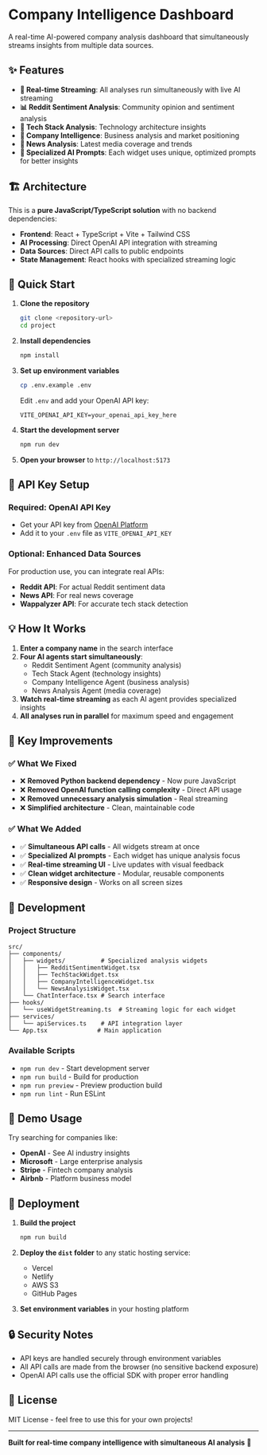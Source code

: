 # Company Intelligence Dashboard

A real-time AI-powered company analysis dashboard that simultaneously streams insights from multiple data sources.

## ✨ Features

- **🚀 Real-time Streaming**: All analyses run simultaneously with live AI streaming
- **📊 Reddit Sentiment Analysis**: Community opinion and sentiment analysis  
- **🔧 Tech Stack Analysis**: Technology architecture insights
- **🏢 Company Intelligence**: Business analysis and market positioning
- **📰 News Analysis**: Latest media coverage and trends
- **🎯 Specialized AI Prompts**: Each widget uses unique, optimized prompts for better insights

## 🏗️ Architecture

This is a **pure JavaScript/TypeScript solution** with no backend dependencies:

- **Frontend**: React + TypeScript + Vite + Tailwind CSS
- **AI Processing**: Direct OpenAI API integration with streaming
- **Data Sources**: Direct API calls to public endpoints
- **State Management**: React hooks with specialized streaming logic

## 🚀 Quick Start

1. **Clone the repository**
   ```bash
   git clone <repository-url>
   cd project
   ```

2. **Install dependencies**
   ```bash
   npm install
   ```

3. **Set up environment variables**
   ```bash
   cp .env.example .env
   ```
   
   Edit `.env` and add your OpenAI API key:
   ```
   VITE_OPENAI_API_KEY=your_openai_api_key_here
   ```

4. **Start the development server**
   ```bash
   npm run dev
   ```

5. **Open your browser** to `http://localhost:5173`

## 🔑 API Key Setup

### Required: OpenAI API Key
- Get your API key from [OpenAI Platform](https://platform.openai.com/api-keys)
- Add it to your `.env` file as `VITE_OPENAI_API_KEY`

### Optional: Enhanced Data Sources
For production use, you can integrate real APIs:
- **Reddit API**: For actual Reddit sentiment data
- **News API**: For real news coverage
- **Wappalyzer API**: For accurate tech stack detection

## 💡 How It Works

1. **Enter a company name** in the search interface
2. **Four AI agents start simultaneously**:
   - Reddit Sentiment Agent (community analysis)
   - Tech Stack Agent (technology insights) 
   - Company Intelligence Agent (business analysis)
   - News Analysis Agent (media coverage)
3. **Watch real-time streaming** as each AI agent provides specialized insights
4. **All analyses run in parallel** for maximum speed and engagement

## 🎨 Key Improvements

### ✅ What We Fixed
- ❌ **Removed Python backend dependency** - Now pure JavaScript
- ❌ **Removed OpenAI function calling complexity** - Direct API usage
- ❌ **Removed unnecessary analysis simulation** - Real streaming
- ❌ **Simplified architecture** - Clean, maintainable code

### ✅ What We Added  
- ✅ **Simultaneous API calls** - All widgets stream at once
- ✅ **Specialized AI prompts** - Each widget has unique analysis focus
- ✅ **Real-time streaming UI** - Live updates with visual feedback
- ✅ **Clean widget architecture** - Modular, reusable components
- ✅ **Responsive design** - Works on all screen sizes

## 🔧 Development

### Project Structure
```
src/
├── components/
│   ├── widgets/          # Specialized analysis widgets
│   │   ├── RedditSentimentWidget.tsx
│   │   ├── TechStackWidget.tsx
│   │   ├── CompanyIntelligenceWidget.tsx
│   │   └── NewsAnalysisWidget.tsx
│   └── ChatInterface.tsx # Search interface
├── hooks/
│   └── useWidgetStreaming.ts  # Streaming logic for each widget
├── services/
│   └── apiServices.ts    # API integration layer
└── App.tsx              # Main application
```

### Available Scripts
- `npm run dev` - Start development server
- `npm run build` - Build for production  
- `npm run preview` - Preview production build
- `npm run lint` - Run ESLint

## 🎯 Demo Usage

Try searching for companies like:
- **OpenAI** - See AI industry insights
- **Microsoft** - Large enterprise analysis  
- **Stripe** - Fintech company analysis
- **Airbnb** - Platform business model

## 🚀 Deployment

1. **Build the project**
   ```bash
   npm run build
   ```

2. **Deploy the `dist` folder** to any static hosting service:
   - Vercel
   - Netlify  
   - AWS S3
   - GitHub Pages

3. **Set environment variables** in your hosting platform

## 🔒 Security Notes

- API keys are handled securely through environment variables
- All API calls are made from the browser (no sensitive backend exposure)
- OpenAI API calls use the official SDK with proper error handling

## 📝 License

MIT License - feel free to use this for your own projects!

---

**Built for real-time company intelligence with simultaneous AI analysis** 🚀 